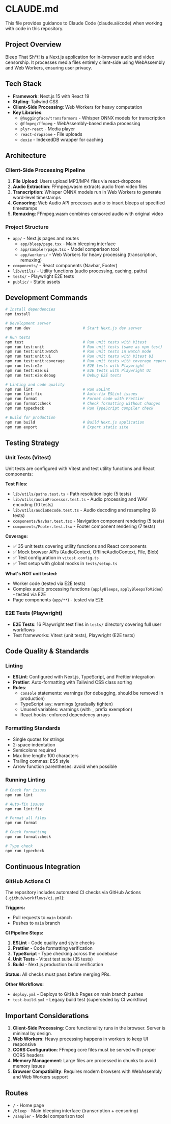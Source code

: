 # CLAUDE.md

This file provides guidance to Claude Code (claude.ai/code) when working with code in this repository.

## Project Overview

Bleep That Sh\*t! is a Next.js application for in-browser audio and video censorship. It processes media files entirely client-side using WebAssembly and Web Workers, ensuring user privacy.

## Tech Stack

- **Framework**: Next.js 15 with React 19
- **Styling**: Tailwind CSS
- **Client-Side Processing**: Web Workers for heavy computation
- **Key Libraries**:
  - `@huggingface/transformers` - Whisper ONNX models for transcription
  - `@ffmpeg/ffmpeg` - WebAssembly-based media processing
  - `plyr-react` - Media player
  - `react-dropzone` - File uploads
  - `dexie` - IndexedDB wrapper for caching

## Architecture

### Client-Side Processing Pipeline

1. **File Upload**: Users upload MP3/MP4 files via react-dropzone
2. **Audio Extraction**: FFmpeg.wasm extracts audio from video files
3. **Transcription**: Whisper ONNX models run in Web Workers to generate word-level timestamps
4. **Censoring**: Web Audio API processes audio to insert bleeps at specified timestamps
5. **Remuxing**: FFmpeg.wasm combines censored audio with original video

### Project Structure

- `app/` - Next.js pages and routes
  - `app/bleep/page.tsx` - Main bleeping interface
  - `app/sampler/page.tsx` - Model comparison tool
  - `app/workers/` - Web Workers for heavy processing (transcription, remuxing)
- `components/` - React components (Navbar, Footer)
- `lib/utils/` - Utility functions (audio processing, caching, paths)
- `tests/` - Playwright E2E tests
- `public/` - Static assets

## Development Commands

```bash
# Install dependencies
npm install

# Development server
npm run dev                       # Start Next.js dev server

# Run tests
npm test                          # Run unit tests with Vitest
npm run test:unit                 # Run unit tests (same as npm test)
npm run test:unit:watch           # Run unit tests in watch mode
npm run test:unit:ui              # Run unit tests with Vitest UI
npm run test:unit:coverage        # Run unit tests with coverage report
npm run test:e2e                  # E2E tests with Playwright
npm run test:e2e:ui               # E2E tests with Playwright UI
npm run test:e2e:debug            # Debug E2E tests

# Linting and code quality
npm run lint                      # Run ESLint
npm run lint:fix                  # Auto-fix ESLint issues
npm run format                    # Format code with Prettier
npm run format:check              # Check formatting without changes
npm run typecheck                 # Run TypeScript compiler check

# Build for production
npm run build                     # Build Next.js application
npm run export                    # Export static site
```

## Testing Strategy

### Unit Tests (Vitest)

Unit tests are configured with Vitest and test utility functions and React components:

**Test Files:**

- `lib/utils/paths.test.ts` - Path resolution logic (5 tests)
- `lib/utils/audioProcessor.test.ts` - Audio processing and WAV encoding (10 tests)
- `lib/utils/audioDecode.test.ts` - Audio decoding and resampling (8 tests)
- `components/Navbar.test.tsx` - Navigation component rendering (5 tests)
- `components/Footer.test.tsx` - Footer component rendering (7 tests)

**Coverage:**

- ✅ 35 unit tests covering utility functions and React components
- ✅ Mock browser APIs (AudioContext, OfflineAudioContext, File, Blob)
- ✅ Test configuration in `vitest.config.ts`
- ✅ Test setup with global mocks in `tests/setup.ts`

**What's NOT unit tested:**

- Worker code (tested via E2E tests)
- Complex audio processing functions (`applyBleeps`, `applyBleepsToVideo`) - tested via E2E
- Page components (`app/**`) - tested via E2E

### E2E Tests (Playwright)

- **E2E Tests**: 16 Playwright test files in `tests/` directory covering full user workflows
- Test frameworks: Vitest (unit tests), Playwright (E2E tests)

## Code Quality & Standards

### Linting

- **ESLint**: Configured with Next.js, TypeScript, and Prettier integration
- **Prettier**: Auto-formatting with Tailwind CSS class sorting
- **Rules**:
  - `console` statements: warnings (for debugging, should be removed in production)
  - TypeScript `any`: warnings (gradually tighten)
  - Unused variables: warnings (with `_` prefix exemption)
  - React hooks: enforced dependency arrays

### Formatting Standards

- Single quotes for strings
- 2-space indentation
- Semicolons required
- Max line length: 100 characters
- Trailing commas: ES5 style
- Arrow function parentheses: avoid when possible

### Running Linting

```bash
# Check for issues
npm run lint

# Auto-fix issues
npm run lint:fix

# Format all files
npm run format

# Check formatting
npm run format:check

# Type check
npm run typecheck
```

## Continuous Integration

### GitHub Actions CI

The repository includes automated CI checks via GitHub Actions (`.github/workflows/ci.yml`):

**Triggers:**

- Pull requests to `main` branch
- Pushes to `main` branch

**CI Pipeline Steps:**

1. **ESLint** - Code quality and style checks
2. **Prettier** - Code formatting verification
3. **TypeScript** - Type checking across the codebase
4. **Unit Tests** - Vitest test suite (35 tests)
5. **Build** - Next.js production build verification

**Status:** All checks must pass before merging PRs.

**Other Workflows:**

- `deploy.yml` - Deploys to GitHub Pages on main branch pushes
- `test-build.yml` - Legacy build test (superseded by CI workflow)

## Important Considerations

1. **Client-Side Processing**: Core functionality runs in the browser. Server is minimal by design.
2. **Web Workers**: Heavy processing happens in workers to keep UI responsive
3. **CORS Configuration**: FFmpeg core files must be served with proper CORS headers
4. **Memory Management**: Large files are processed in chunks to avoid memory issues
5. **Browser Compatibility**: Requires modern browsers with WebAssembly and Web Workers support

## Routes

- `/` - Home page
- `/bleep` - Main bleeping interface (transcription + censoring)
- `/sampler` - Model comparison tool
